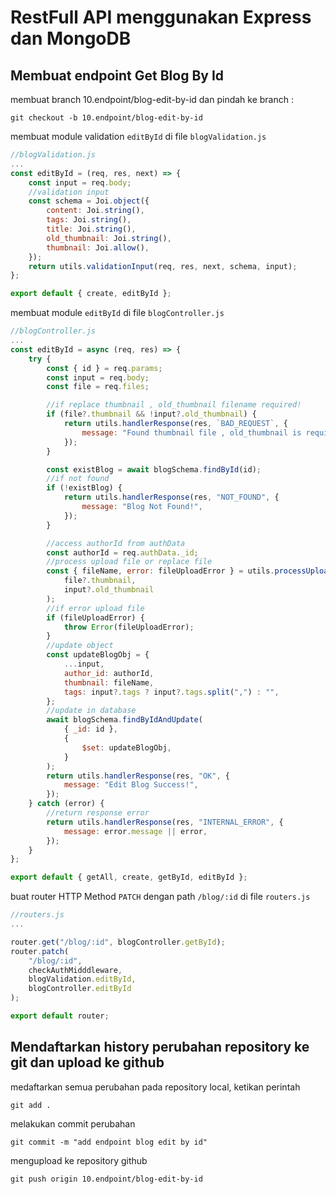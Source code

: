 # RestFull API menggunakan Express dan MongoDB

## Membuat endpoint Get Blog By Id

membuat branch 10.endpoint/blog-edit-by-id dan pindah ke branch :

```console
git checkout -b 10.endpoint/blog-edit-by-id
```

membuat module validation `editById` di file `blogValidation.js`

```js
//blogValidation.js
...
const editById = (req, res, next) => {
    const input = req.body;
    //validation input
    const schema = Joi.object({
        content: Joi.string(),
        tags: Joi.string(),
        title: Joi.string(),
        old_thumbnail: Joi.string(),
        thumbnail: Joi.allow(),
    });
    return utils.validationInput(req, res, next, schema, input);
};

export default { create, editById };
```

membuat module `editById` di file `blogController.js`

```js
//blogController.js
...
const editById = async (req, res) => {
    try {
        const { id } = req.params;
        const input = req.body;
        const file = req.files;

        //if replace thumbnail , old_thumbnail filename required!
        if (file?.thumbnail && !input?.old_thumbnail) {
            return utils.handlerResponse(res, `BAD_REQUEST`, {
                message: "Found thumbnail file , old_thumbnail is required!",
            });
        }

        const existBlog = await blogSchema.findById(id);
        //if not found
        if (!existBlog) {
            return utils.handlerResponse(res, "NOT_FOUND", {
                message: "Blog Not Found!",
            });
        }

        //access authorId from authData
        const authorId = req.authData._id;
        //process upload file or replace file
        const { fileName, error: fileUploadError } = utils.processUploadFile(
            file?.thumbnail,
            input?.old_thumbnail
        );
        //if error upload file
        if (fileUploadError) {
            throw Error(fileUploadError);
        }
        //update object
        const updateBlogObj = {
            ...input,
            author_id: authorId,
            thumbnail: fileName,
            tags: input?.tags ? input?.tags.split(",") : "",
        };
        //update in database
        await blogSchema.findByIdAndUpdate(
            { _id: id },
            {
                $set: updateBlogObj,
            }
        );
        return utils.handlerResponse(res, "OK", {
            message: "Edit Blog Success!",
        });
    } catch (error) {
        //return response error
        return utils.handlerResponse(res, "INTERNAL_ERROR", {
            message: error.message || error,
        });
    }
};

export default { getAll, create, getById, editById };
```

buat router HTTP Method `PATCH` dengan path `/blog/:id` di file `routers.js`

```js
//routers.js
...

router.get("/blog/:id", blogController.getById);
router.patch(
    "/blog/:id",
    checkAuthMidddleware,
    blogValidation.editById,
    blogController.editById
);

export default router;

```

## Mendaftarkan history perubahan repository ke git dan upload ke github

medaftarkan semua perubahan pada repository local, ketikan perintah

```console
git add .
```

melakukan commit perubahan

```console
git commit -m "add endpoint blog edit by id"
```

mengupload ke repository github

```console
git push origin 10.endpoint/blog-edit-by-id
```
